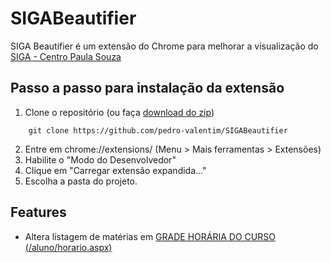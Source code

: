 # SIGABeautifier
SIGA Beautifier é um extensão do Chrome para melhorar a visualização do [SIGA - Centro Paula Souza](https://www.sigacentropaulasouza.com.br/aluno)
## Passo a passo para instalação da extensão

1. Clone o repositório (ou faça [download do zip](https://github.com/pedro-valentim/SIGABeautifier/archive/master.zip))
```
    git clone https://github.com/pedro-valentim/SIGABeautifier
```
2. Entre em chrome://extensions/ (Menu > Mais ferramentas > Extensões)
3. Habilite o "Modo do Desenvolvedor"
4. Clique em "Carregar extensão expandida..."
5. Escolha a pasta do projeto.

## Features
- Altera listagem de matérias em [GRADE HORÁRIA DO CURSO (/aluno/horario.aspx)](https://www.sigacentropaulasouza.com.br/aluno/horario.aspx)
